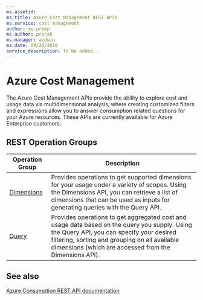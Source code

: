 ```yaml
---
ms.assetid:
ms.title: Azure Cost Management REST APIs
ms.service: cost management
author: ms-premp
ms.author: prprak
ms.manager: aedwin
ms.date: 09/20/2018
service_description: To be added..
---
```



# Azure Cost Management

The Azure Cost Management APIs provide the ability to explore cost and usage data via multidimensional analysis, where creating customized filters and expressions allow you to answer consumption related questions for your Azure resources. These APIs are currently available for Azure Enterprise customers.


## REST Operation Groups

| Operation Group | Description |
|-----------------|-------------|
| [Dimensions](xref:management.azure.com.cost-management.dimensions) | Provides operations to get supported dimensions for your usage under a variety of scopes. Using the Dimensions API, you can retrieve a list of dimensions that can be used as inputs for generating queries with the Query API.
  [Query](xref:management.azure.com.cost-management.query) | Provides operations to get aggregated cost and usage data based on the query you supply. Using the Query API, you can specify your desired filtering, sorting and grouping on all available dimensions (which are accessed from the Dimensions API).


## See also

[Azure Consumption REST API documentation](/rest/api/consumption/)
